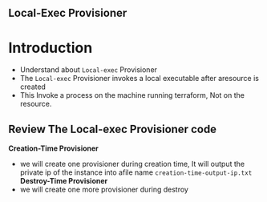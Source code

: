 ## Local-Exec Provisioner
# Introduction
- Understand about `Local-exec` Provisioner
- The `Local-exec` Provisioner invokes a local executable after aresource is created 
- This Invoke a process on the machine running terraform, Not on the resource.

## Review The Local-exec Provisioner code
**Creation-Time Provisioner**
- we will create one provisioner during creation time, It will output the private ip of the instance into afile name `creation-time-output-ip.txt`
**Destroy-Time Provisioner**
- we will create one more provisioner during destroy

